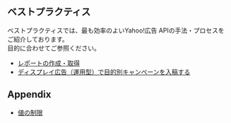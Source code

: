 ## ベストプラクティス
ベストプラクティスでは、最も効率のよいYahoo!広告 APIの手法・プロセスをご紹介しております。<br>目的に合わせてご参照ください。
* [レポートの作成・取得](/docs/bestpractice/ja/display_ads_report.md)
* [ディスプレイ広告（運用型）で目的別キャンペーンを入稿する](/docs/bestpractice/ja/display_ads_campaign.md)

## Appendix
* [値の制限](/docs/bestpractice/ja/constraints.md)
